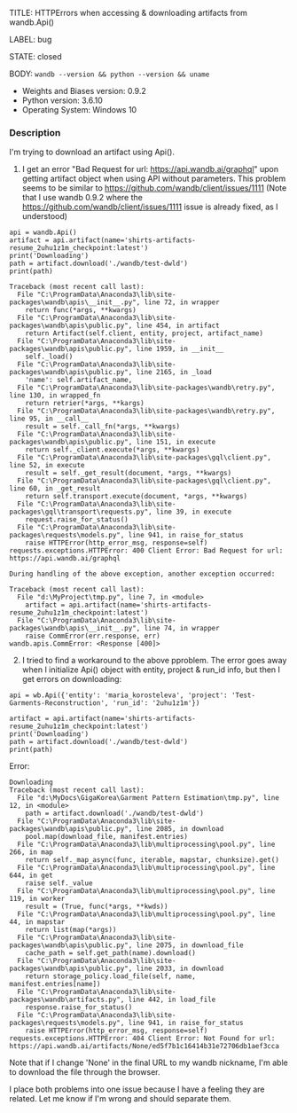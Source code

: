 TITLE:
HTTPErrors when accessing & downloading artifacts from wandb.Api()

LABEL:
bug

STATE:
closed

BODY:
`wandb --version && python --version && uname`

* Weights and Biases version: 0.9.2
* Python version: 3.6.10
* Operating System: Windows 10

### Description
I'm trying to download an artifact using Api().

1. I get an error "Bad Request for url: https://api.wandb.ai/graphql" upon getting artifact object when using API without parameters. This problem seems to be similar to https://github.com/wandb/client/issues/1111 (Note that I use wandb 0.9.2 where the https://github.com/wandb/client/issues/1111 issue is already fixed, as I understood) 

```
api = wandb.Api()
artifact = api.artifact(name='shirts-artifacts-resume_2uhu1z1m_checkpoint:latest')
print('Downloading')
path = artifact.download('./wandb/test-dwld')
print(path)
```

```
Traceback (most recent call last):
  File "C:\ProgramData\Anaconda3\lib\site-packages\wandb\apis\__init__.py", line 72, in wrapper
    return func(*args, **kwargs)
  File "C:\ProgramData\Anaconda3\lib\site-packages\wandb\apis\public.py", line 454, in artifact
    return Artifact(self.client, entity, project, artifact_name)
  File "C:\ProgramData\Anaconda3\lib\site-packages\wandb\apis\public.py", line 1959, in __init__
    self._load()
  File "C:\ProgramData\Anaconda3\lib\site-packages\wandb\apis\public.py", line 2165, in _load
    'name': self.artifact_name,
  File "C:\ProgramData\Anaconda3\lib\site-packages\wandb\retry.py", line 130, in wrapped_fn
    return retrier(*args, **kargs)
  File "C:\ProgramData\Anaconda3\lib\site-packages\wandb\retry.py", line 95, in __call__
    result = self._call_fn(*args, **kwargs)
  File "C:\ProgramData\Anaconda3\lib\site-packages\wandb\apis\public.py", line 151, in execute
    return self._client.execute(*args, **kwargs)
  File "C:\ProgramData\Anaconda3\lib\site-packages\gql\client.py", line 52, in execute
    result = self._get_result(document, *args, **kwargs)
  File "C:\ProgramData\Anaconda3\lib\site-packages\gql\client.py", line 60, in _get_result
    return self.transport.execute(document, *args, **kwargs)
  File "C:\ProgramData\Anaconda3\lib\site-packages\gql\transport\requests.py", line 39, in execute
    request.raise_for_status()
  File "C:\ProgramData\Anaconda3\lib\site-packages\requests\models.py", line 941, in raise_for_status
    raise HTTPError(http_error_msg, response=self)
requests.exceptions.HTTPError: 400 Client Error: Bad Request for url: https://api.wandb.ai/graphql

During handling of the above exception, another exception occurred:

Traceback (most recent call last):
  File "d:\MyProject\tmp.py", line 7, in <module>
    artifact = api.artifact(name='shirts-artifacts-resume_2uhu1z1m_checkpoint:latest')
  File "C:\ProgramData\Anaconda3\lib\site-packages\wandb\apis\__init__.py", line 74, in wrapper
    raise CommError(err.response, err)
wandb.apis.CommError: <Response [400]>
```

2. I tried to find a workaround to the above pproblem. The error goes away when I initialize Api() object with entity, project & run_id info, but then I get errors on downloading:

```
api = wb.Api({'entity': 'maria_korosteleva', 'project': 'Test-Garments-Reconstruction', 'run_id': '2uhu1z1m'})

artifact = api.artifact(name='shirts-artifacts-resume_2uhu1z1m_checkpoint:latest')
print('Downloading')
path = artifact.download('./wandb/test-dwld')
print(path)
```

Error: 
```
Downloading
Traceback (most recent call last):
  File "d:\MyDocs\GigaKorea\Garment Pattern Estimation\tmp.py", line 12, in <module>
    path = artifact.download('./wandb/test-dwld')
  File "C:\ProgramData\Anaconda3\lib\site-packages\wandb\apis\public.py", line 2085, in download
    pool.map(download_file, manifest.entries)
  File "C:\ProgramData\Anaconda3\lib\multiprocessing\pool.py", line 266, in map
    return self._map_async(func, iterable, mapstar, chunksize).get()
  File "C:\ProgramData\Anaconda3\lib\multiprocessing\pool.py", line 644, in get
    raise self._value
  File "C:\ProgramData\Anaconda3\lib\multiprocessing\pool.py", line 119, in worker
    result = (True, func(*args, **kwds))
  File "C:\ProgramData\Anaconda3\lib\multiprocessing\pool.py", line 44, in mapstar
    return list(map(*args))
  File "C:\ProgramData\Anaconda3\lib\site-packages\wandb\apis\public.py", line 2075, in download_file
    cache_path = self.get_path(name).download()
  File "C:\ProgramData\Anaconda3\lib\site-packages\wandb\apis\public.py", line 2033, in download
    return storage_policy.load_file(self, name, manifest.entries[name])
  File "C:\ProgramData\Anaconda3\lib\site-packages\wandb\artifacts.py", line 442, in load_file
    response.raise_for_status()
  File "C:\ProgramData\Anaconda3\lib\site-packages\requests\models.py", line 941, in raise_for_status
    raise HTTPError(http_error_msg, response=self)
requests.exceptions.HTTPError: 404 Client Error: Not Found for url: https://api.wandb.ai/artifacts/None/ed5f7b1c16414b31e72706db1aef3cca
```

Note that if I change 'None' in the final URL to my wandb nickname, I'm able to download the file through the browser.  

I place both problems into one issue because I have a feeling they are related. Let me know if I'm wrong and should separate them.  


